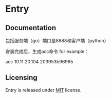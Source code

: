 # Entry

## Documentation
包括服务端（go）端口是8888和客户端（python）

安装完成后，生成acc命令
for example：

acc 10.11.20.104 203953b96965
## Licensing
Entry is released under [MIT](https://github.com/laincloud/entry/blob/master/LICENSE) license.
